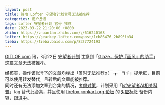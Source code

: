 ```yaml
---
layout: post
title: 贺电 Lofter 守望者计划官号无法被推荐
categories: 用户反馈
tags: Lofter 守望者计划 官号 推荐
date: 2023-03-22 21:20:00 +0800
zhihu: https://zhuanlan.zhihu.com/p/616240168
lofter: https://gearkey.lofter.com/post/1cb86476_2b893fb34
tieba: https://tieba.baidu.com/p/8327724193
---
```


[GITLOF.com](https://www.gitlof.com/) 讯，3月22日 [守望者计划](https://lofshouwangzhegongchuangjihua.lofter.com/) 注意到「[Glaze，保护『画风』的助手](https://lofshouwangzhegongchuangjihua.lofter.com/post/76e78c00_2b892f8c1)」这篇文章无法被推荐。

经核实，操作该账号下的文章均弹出「暂时无法推荐o(￣┰￣*)ゞ」提示框，目前可以使用转发替代，且转后的文章能被推荐。  
同时还有无法添加文章到合集的情况，[考虑对策](https://lofshouwangzhegongchuangjihua.lofter.com/post/76e78c00_2b8950f39)，计划采用「[lof守望者AI相关科普](https://www.lofter.com/tag/lof守望者AI相关科普)」tag 替代此合集，并且使用 [firefox.popkart.org 论坛](https://firefox.popkart.org/) 的 [对应标签](https://firefox.popkart.org/t/lofter-watch) 备份内容，[跟进中](https://tieba.baidu.com/f?kw=lofter)。
